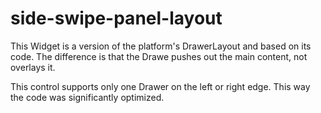# side-swipe-panel-layout

This Widget is a version of the platform's DrawerLayout and based on its code.
The difference is that the Drawe pushes out the main content, not overlays it.

This control supports only one Drawer on the left or right edge. This way the code was significantly optimized.

